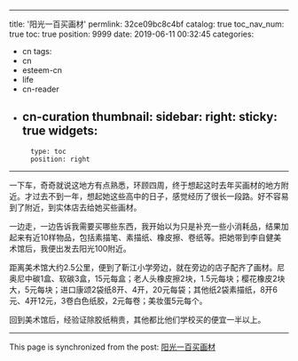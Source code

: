 
---
title: '阳光一百买画材'
permlink: 32ce09bc8c4bf
catalog: true
toc_nav_num: true
toc: true
position: 9999
date: 2019-06-11 00:32:45
categories:
- cn
tags:
- cn
- esteem-cn
- life
- cn-reader
- cn-curation
thumbnail: 
sidebar:
    right:
        sticky: true
widgets:
    -
        type: toc
        position: right
---


一下车，奇奇就说这地方有点熟悉，环顾四周，终于想起这时去年买画材的地方附近。才过去不到一年，想起她这些高中的日子，感觉经历了很长一段路。好不容易到了附近，到实体店去给她买些画材。

一边走，一边告诉我需要买哪些东西，我开始以为只是补充一些小消耗品，结果加起来有近10样物品，包括素描笔、素描纸、橡皮擦、卷纸等。把她带到李自健美术馆后，我便出发去阳光100附近。

距离美术馆大约2.5公里，便到了靳江小学旁边，就在旁边的店子配齐了画材。尼奥尼中碳1盒、软碳3盒，15元每盒；老人头橡皮擦2块，1.5元每块；樱花橡皮2块大，5元每块；进口康颂2袋纸8开、4开，20元每袋；其他纸2袋素描纸，8开6元、4开12元，3卷白色纸胶，2元每卷；美妆蛋5元每个。

回到美术馆后，经验证除胶纸稍贵，其他都比他们学校买的便宜一半以上。






- - -

This page is synchronized from the post: [阳光一百买画材](https://steemit.com/@m18207319997/32ce09bc8c4bf)
